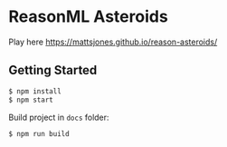 # ReasonML Asteroids

Play here
https://mattsjones.github.io/reason-asteroids/

## Getting Started

```bash
$ npm install
$ npm start
```

Build project in `docs` folder:

```bash
$ npm run build
```
